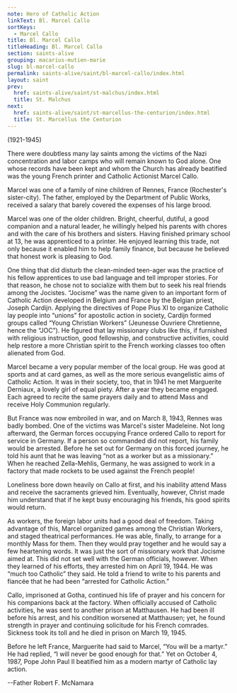 ```yaml
---
note: Hero of Catholic Action
linkText: Bl. Marcel Callo
sortKeys:
  - Marcel Callo
title: Bl. Marcel Callo
titleHeading: Bl. Marcel Callo
section: saints-alive
grouping: macarius-mutien-marie
slug: bl-marcel-callo
permalink: saints-alive/saint/bl-marcel-callo/index.html
layout: saint
prev:
  href: saints-alive/saint/st-malchus/index.html
  title: St. Malchus
next:
  href: saints-alive/saint/st-marcellus-the-centurion/index.html
  title: St. Marcellus the Centurion
---
```

(1921-1945)

There were doubtless many lay saints among the victims of the Nazi concentration and labor camps who will remain known to God alone. One whose records have been kept and whom the Church has already beatified was the young French printer and Catholic Actionist Marcel Callo.

Marcel was one of a family of nine children of Rennes, France (Rochester's sister-city). The father, employed by the Department of Public Works, received a salary that barely covered the expenses of his large brood.

Marcel was one of the older children. Bright, cheerful, dutiful, a good companion and a natural leader, he willingly helped his parents with chores and with the care of his brothers and sisters. Having finished primary school at 13, he was apprenticed to a printer. He enjoyed learning this trade, not only because it enabled him to help family finance, but because he believed that honest work is pleasing to God.

One thing that did disturb the clean-minded teen-ager was the practice of his fellow apprentices to use bad language and tell improper stories. For that reason, he chose not to socialize with them but to seek his real friends among the Jocistes. “Jocisme” was the name given to an important form of Catholic Action developed in Belgium and France by the Belgian priest, Joseph Cardijn. Applying the directives of Pope Pius XI to organize Catholic lay people into “unions” for apostolic action in society, Cardijn formed groups called “Young Christian Workers” (Jeunesse Ouvriere Chretienne, hence the “JOC”). He figured that lay missionary clubs like this, if furnished with religious instruction, good fellowship, and constructive activities, could help restore a more Christian spirit to the French working classes too often alienated from God.

Marcel became a very popular member of the local group. He was good at sports and at card games, as well as the more serious evangelistic aims of Catholic Action. It was in their society, too, that in 1941 he met Marguerite Derniaux, a lovely girl of equal piety. After a year they became engaged. Each agreed to recite the same prayers daily and to attend Mass and receive Holy Communion regularly.

But France was now embroiled in war, and on March 8, 1943, Rennes was badly bombed. One of the victims was Marcel's sister Madeleine. Not long afterward, the German forces occupying France ordered Callo to report for service in Germany. If a person so commanded did not report, his family would be arrested. Before he set out for Germany on this forced journey, he told his aunt that he was leaving “not as a worker but as a missionary.” When he reached Zella-Mehlis, Germany, he was assigned to work in a factory that made rockets to be used against the French people!

Loneliness bore down heavily on Callo at first, and his inability attend Mass and receive the sacraments grieved him. Eventually, however, Christ made him understand that if he kept busy encouraging his friends, his good spirits would return.

As workers, the foreign labor units had a good deal of freedom. Taking advantage of this, Marcel organized games among the Christian Workers, and staged theatrical performances. He was able, finally, to arrange for a monthly Mass for them. Then they would pray together and he would say a few heartening words. It was just the sort of missionary work that Jocisme aimed at. This did not set well with the German officials, however. When they learned of his efforts, they arrested him on April 19, 1944. He was “much too Catholic” they said. He told a friend to write to his parents and fiancée that he had been “arrested for Catholic Action.”

Callo, imprisoned at Gotha, continued his life of prayer and his concern for his companions back at the factory. When officially accused of Catholic activities, he was sent to another prison at Matthausen. He had been ill before his arrest, and his condition worsened at Matthausen; yet, he found strength in prayer and continuing solicitude for his French comrades. Sickness took its toll and he died in prison on March 19, 1945.

Before he left France, Marguerite had said to Marcel, “You will be a martyr.” He had replied, “I will never be good enough for that.” Yet on October 4, 1987, Pope John Paul II beatified him as a modern martyr of Catholic lay action.

\--Father Robert F. McNamara